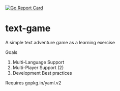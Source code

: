 [![Go Report Card](https://goreportcard.com/badge/github.com/wilcox-liam/text-game)](https://goreportcard.com/report/github.com/wilcox-liam/text-game)

# text-game

A simple text adventure game as a learning exercise

Goals
1. Multi-Language Support
2. Multi-Player Support (2)
3. Development Best practices


Requires gopkg.in/yaml.v2
